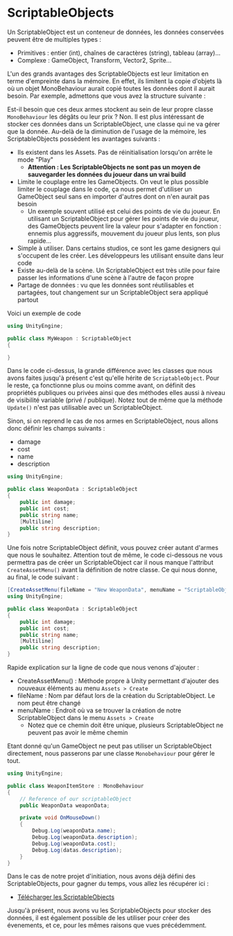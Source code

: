 # ScriptableObjects

Un ScriptableObject est un conteneur de données, les données conservées peuvent être de multiples types :
- Primitives : entier (int), chaînes de caractères (string), tableau (array)...
- Complexe : GameObject, Transform, Vector2, Sprite...

L'un des grands avantages des ScriptableObjects est leur limitation en terme d'empreinte dans la mémoire. En effet, ils limitent la copie d'objets là où un objet MonoBehaviour aurait copié toutes les données dont il aurait besoin. Par exemple, admettons que vous avez la structure suivante :


Est-il besoin que ces deux armes stockent au sein de leur propre classe `MonoBehaviour` les dégâts ou leur prix ? Non. Il est plus intéressant de stocker ces données dans un ScriptableObject, une classe qui ne va gérer que la donnée. 
Au-delà de la diminution de l'usage de la mémoire, les ScriptableObjects possèdent les avantages suivants :
- Ils existent dans les Assets. Pas de réinitialisation lorsqu'on arrête le mode "Play"
    - **Attention : Les ScriptableObjects ne sont pas un moyen de sauvegarder les données du joueur dans un vrai build**
- Limite le couplage entre les GameObjects. On veut le plus possible limiter le couplage dans le code, ça nous permet d'utiliser un GameObject seul sans en importer d'autres dont on n'en aurait pas besoin 
    - Un exemple souvent utilisé est celui des points de vie du joueur. En utilisant un ScriptableObject pour gérer les points de vie du joueur, des GameObjects peuvent lire la valeur pour s'adapter en fonction : ennemis plus aggressifs, mouvement du joueur plus lents, son plus rapide...
- Simple à utiliser. Dans certains studios, ce sont les game designers qui s'occupent de les créer. Les développeurs les utilisant ensuite dans leur code
- Existe au-delà de la scène. Un ScriptableObject est très utile pour faire passer les informations d'une scène à l'autre de façon propre
- Partage de données : vu que les données sont réutilisables et partagées, tout changement sur un ScriptableObject sera appliqué partout

Voici un exemple de code

```cs
using UnityEngine;

public class MyWeapon : ScriptableObject
{

}
```
Dans le code ci-dessus, la grande différence avec les classes que nous avons faites jusqu'à présent c'est qu'elle hérite de `ScriptableObject`. Pour le reste, ça fonctionne plus ou moins comme avant, on définit des propriétés publiques ou privées ainsi que des méthodes elles aussi à niveau de visibilité variable (privé / publique). Notez tout de même que la méthode `Update()` n'est pas utilisable avec un ScriptableObject.

Sinon, si on reprend le cas de nos armes en ScriptableObject, nous allons donc définir les champs suivants :
- damage
- cost 
- name
- description

```cs
using UnityEngine;

public class WeaponData : ScriptableObject
{
    public int damage;
    public int cost;
    public string name;
    [Multiline]
    public string description;
}
```

Une fois notre ScriptableObject définit, vous pouvez créer autant d'armes que nous le souhaitez. Attention tout de même, le code ci-dessous ne vous permettra pas de créer un ScriptableObject car il nous manque l'attribut `CreateAssetMenu()` avant la définition de notre classe. Ce qui nous donne, au final, le code suivant :
```cs
[CreateAssetMenu(fileName = "New WeaponData", menuName = "ScriptableObjects/WeaponData")]
using UnityEngine;

public class WeaponData : ScriptableObject
{
    public int damage;
    public int cost;
    public string name;
    [Multiline]
    public string description;
}
```
Rapide explication sur la ligne de code que nous venons d'ajouter :
- CreateAssetMenu() : Méthode propre à Unity permettant d'ajouter des nouveaux éléments au menu `Assets > Create`
- fileName : Nom par défaut lors de la création du ScriptableObject. Le nom peut être changé
- menuName : Endroit où va se trouver la création de notre ScriptableObject dans le menu `Assets > Create`
    - Notez que ce chemin doit être unique, plusieurs ScriptableObject ne peuvent pas avoir le même chemin

Etant donné qu'un GameObject ne peut pas utiliser un ScriptableObject directement, nous passerons par une classe `Monobehaviour` pour gérer le tout.

```cs
using UnityEngine;

public class WeaponItemStore : MonoBehaviour
{ 
    // Reference of our scriptableObject
    public WeaponData weaponData;

    private void OnMouseDown() 
    {
        Debug.Log(weaponData.name); 
        Debug.Log(weaponData.description); 
        Debug.Log(weaponData.cost);
        Debug.Log(datas.description);
    }
}
```

Dans le cas de notre projet d'initiation, nous avons déjà défini des ScriptableObjects, pour gagner du temps, vous allez les récupérer ici :
- [Télécharger les ScriptableObjects](https://download-directory.github.io/?url=https%3A%2F%2Fgithub.com%2FDanYellow%2Fcours%2Ftree%2Fmain%2Fcreation-et-design-interactif-s4%2Ftravaux-pratiques%2Fnumero-1%2Fsamples%2Fbeginner-base%2FAssets%2FScripts%2FScriptableObjects)

Jusqu'à présent, nous avons vu les ScriptableObjects pour stocker des données, il est également possible de les utiliser pour créer des évenements, et ce, pour les mêmes raisons que vues précédemment.
